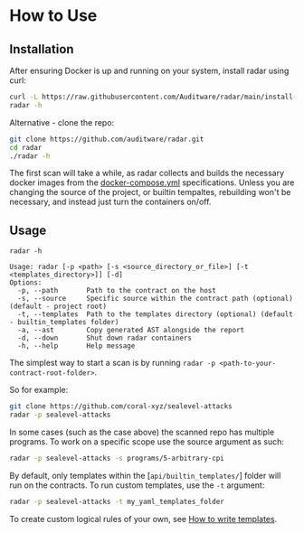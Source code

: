 # How to Use

## Installation

After ensuring Docker is up and running on your system, install radar using curl:

```bash
curl -L https://raw.githubusercontent.com/Auditware/radar/main/install-radar.sh | bash
radar -h
```

Alternative - clone the repo:

```bash
git clone https://github.com/auditware/radar.git
cd radar
./radar -h
```

The first scan will take a while, as radar collects and builds the necessary docker images from the [docker-compose.yml](https://github.com/auditware/radar/blob/main/docker-compose.yml) specifications. Unless you are changing the source of the project, or builtin tempaltes, rebuilding won't be necessary, and instead just turn the containers on/off.

## Usage

```
radar -h

Usage: radar [-p <path> [-s <source_directory_or_file>] [-t <templates_directory>]] [-d]
Options:
  -p, --path       Path to the contract on the host
  -s, --source     Specific source within the contract path (optional) (default - project root)
  -t, --templates  Path to the templates directory (optional) (default - builtin_templates folder)
  -a, --ast        Copy generated AST alongside the report
  -d, --down       Shut down radar containers
  -h, --help       Help message
```

The simplest way to start a scan is by running `radar -p <path-to-your-contract-root-folder>`.

So for example:

```bash
git clone https://github.com/coral-xyz/sealevel-attacks
radar -p sealevel-attacks
```

In some cases (such as the case above) the scanned repo has multiple programs. To work on a specific scope use the source argument as such:

```bash
radar -p sealevel-attacks -s programs/5-arbitrary-cpi
```

By default, only templates within the [`api/builtin_templates/`] folder will run on the contracts. To run custom templates, use the `-t` argument:

```bash
radar -p sealevel-attacks -t my_yaml_templates_folder
```

To create custom logical rules of your own, see [How to write templates](https://github.com/auditware/radar/wiki/How-to-Write-Templates).

<!-- Auto-update: 2025-10-07T00:15:23.544772 -->
